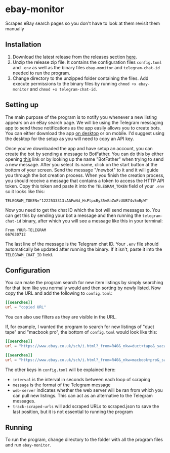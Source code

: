 # ebay-monitor
Scrapes eBay search pages so you don't have to look at them revisit them manually

## Installation
1. Download the latest release from the releases section [here](https://github.com/samjmckenzie/ebay-monitor/releases).
2. Unzip the release zip file. It contains the configuration files `config.toml` and `.env` as well as the binary files `ebay-monitor` and `telegram-chat-id` needed to run the program.
3. Change directory to the unzipped folder containing the files. Add execute permissions to the binary files by running `chmod +x ebay-monitor` and `chmod +x telegram-chat-id`.

## Setting up
The main purpose of the program is to notify you whenever a new listing appears on an eBay search page. We will be using the Telegram messaging app to send these notifications as the app easily allows you to create bots. 
You can either download the app [on desktop](https://desktop.telegram.org/) or on mobile. I'd suggest using the desktop for the setup as you will need to copy an API key.

Once you've downloaded the app and have setup an account, you can create the bot by sending a message to BotFather. You can do this by either opening [this](https://t.me/BotFather) link or by looking up the name "BotFather" when trying to send a new message.
After you select its name, click on the start button at the bottom of your screen. Send the message "/newbot" to it and it will guide you through the bot creation process.
When you finish the creation process, you should receive a message that contains a token to access the HTTP API token. Copy this token and paste it into the `TELEGRAM_TOKEN` field of your `.env` so it looks like this:

```.env
TELEGRAM_TOKEN="1222533313:AAFwNd_HsPtpxBy35vEaZoFzUUB74v5mBpW"
```

Now you need to get the chat ID which the bot will send messages to. You can get this by sending your bot a message and then running the `telegram-chat-id` binary, after which you will see a message like this in your terminal:
```
From YOUR-TELEGRAM
667630712
``` 

The last line of the message is the Telegram chat ID. Your `.env` file should automatically be updated after running the binary. If it isn't, paste it into the `TELEGRAM_CHAT_ID` field.

## Configuration
You can make the program search for new item listings by simply searching for that item like you normally would and then sorting by newly listed.
Now copy the URL and add the following to `config.toml`:
```toml
[[searches]]
url = "copied URL"
```
You can also use filters as they are visible in the URL.

If, for example, I wanted the program to search for new listings of "duct tape" and "macbook pro", the bottom of `config.toml` would look like this:
```toml
[[searches]]
url = "https://www.ebay.co.uk/sch/i.html?_from=R40&_nkw=duct+tape&_sacat=0&_sop=10"

[[searches]]
url = "https://www.ebay.co.uk/sch/i.html?_from=R40&_nkw=macbook+pro&_sacat=0&_sop=10"
```

The other keys in `config.toml` will be explained here:
- `interval` is the interval in seconds between each loop of scraping
- `message` is the format of the Telegram message
- `web-server` indicates whether the web server will be ran from which you can pull new listings. This can act as an alternative to the Telegram messages.
- `track-scraped-urls` will add scraped URLs to scraped.json to save the last position, but it is not essential to running the program

## Running
To run the program, change directory to the folder with all the program files and run `ebay-monitor`. 